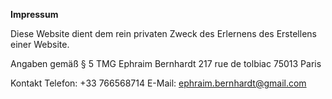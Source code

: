 __Impressum__

Diese Website dient dem rein privaten Zweck des Erlernens des Erstellens einer Website.

Angaben gemäß § 5 TMG
Ephraim Bernhardt
217 rue de tolbiac
75013 Paris

Kontakt
Telefon: +33 766568714
E-Mail: ephraim.bernhardt@gmail.com
